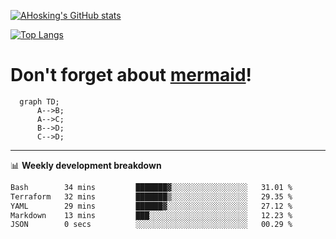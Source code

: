 [![AHosking's GitHub stats](https://github-readme-stats.vercel.app/api?username=ahosking&count_private=true&show_icons=true&theme=onedark&hide_rank=true&include_all_commits=true)](https://github.com/ahosking)

[![Top Langs](https://github-readme-stats.vercel.app/api/top-langs/?username=ahosking&layout=compact&theme=onedark)](https://github.com/ahosking)


# Don't forget about [mermaid](https://github.blog/2022-02-14-include-diagrams-markdown-files-mermaid/)!

```mermaid
  graph TD;
      A-->B;
      A-->C;
      B-->D;
      C-->D;
```
-------

📊 **Weekly development breakdown**

<!--START_SECTION:waka-->

```txt
Bash        34 mins         ███████▓░░░░░░░░░░░░░░░░░   31.01 %
Terraform   32 mins         ███████▒░░░░░░░░░░░░░░░░░   29.35 %
YAML        29 mins         ██████▓░░░░░░░░░░░░░░░░░░   27.12 %
Markdown    13 mins         ███░░░░░░░░░░░░░░░░░░░░░░   12.23 %
JSON        0 secs          ░░░░░░░░░░░░░░░░░░░░░░░░░   00.29 %
```

<!--END_SECTION:waka-->
